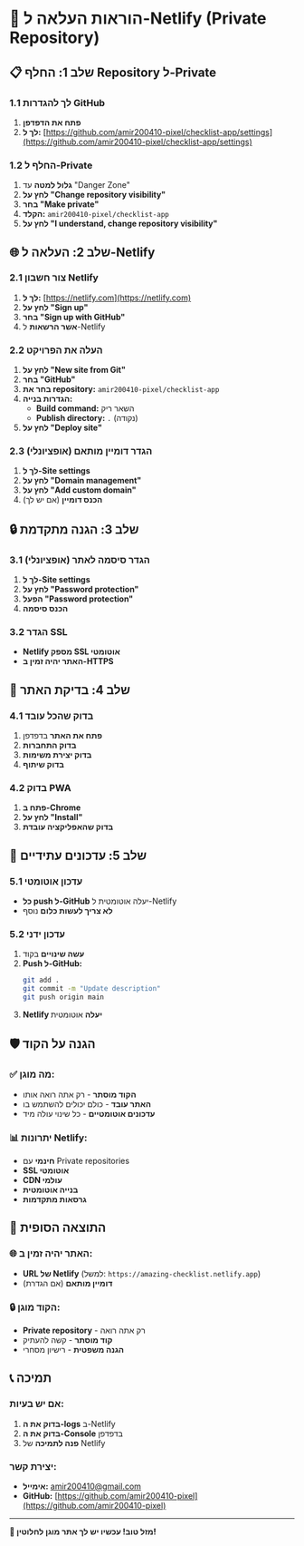 # 🚀 הוראות העלאה ל-Netlify (Private Repository)

## 📋 שלב 1: החלף Repository ל-Private

### 1.1 לך להגדרות GitHub
1. **פתח את הדפדפן**
2. **לך ל:** [https://github.com/amir200410-pixel/checklist-app/settings](https://github.com/amir200410-pixel/checklist-app/settings)

### 1.2 החלף ל-Private
1. **גלול למטה** עד "Danger Zone"
2. **לחץ על "Change repository visibility"**
3. **בחר "Make private"**
4. **הקלד:** `amir200410-pixel/checklist-app`
5. **לחץ על "I understand, change repository visibility"**

## 🌐 שלב 2: העלאה ל-Netlify

### 2.1 צור חשבון Netlify
1. **לך ל:** [https://netlify.com](https://netlify.com)
2. **לחץ על "Sign up"**
3. **בחר "Sign up with GitHub"**
4. **אשר הרשאות** ל-Netlify

### 2.2 העלה את הפרויקט
1. **לחץ על "New site from Git"**
2. **בחר "GitHub"**
3. **בחר את repository:** `amir200410-pixel/checklist-app`
4. **הגדרות בנייה:**
   - **Build command:** השאר ריק
   - **Publish directory:** `.` (נקודה)
5. **לחץ על "Deploy site"**

### 2.3 הגדר דומיין מותאם (אופציונלי)
1. **לך ל-Site settings**
2. **לחץ על "Domain management"**
3. **לחץ על "Add custom domain"**
4. **הכנס דומיין** (אם יש לך)

## 🔒 שלב 3: הגנה מתקדמת

### 3.1 הגדר סיסמה לאתר (אופציונלי)
1. **לך ל-Site settings**
2. **לחץ על "Password protection"**
3. **הפעל "Password protection"**
4. **הכנס סיסמה**

### 3.2 הגדר SSL
- **Netlify מספק SSL אוטומטי**
- **האתר יהיה זמין ב-HTTPS**

## 📱 שלב 4: בדיקת האתר

### 4.1 בדוק שהכל עובד
1. **פתח את האתר** בדפדפן
2. **בדוק התחברות**
3. **בדוק יצירת משימות**
4. **בדוק שיתוף**

### 4.2 בדוק PWA
1. **פתח ב-Chrome**
2. **לחץ על "Install"**
3. **בדוק שהאפליקציה עובדת**

## 🔧 שלב 5: עדכונים עתידיים

### 5.1 עדכון אוטומטי
- **כל push ל-GitHub** יעלה אוטומטית ל-Netlify
- **לא צריך לעשות כלום** נוסף

### 5.2 עדכון ידני
1. **עשה שינויים** בקוד
2. **Push ל-GitHub:**
   ```bash
   git add .
   git commit -m "Update description"
   git push origin main
   ```
3. **Netlify יעלה** אוטומטית

## 🛡️ הגנה על הקוד

### ✅ מה מוגן:
- **הקוד מוסתר** - רק אתה רואה אותו
- **האתר עובד** - כולם יכולים להשתמש בו
- **עדכונים אוטומטיים** - כל שינוי עולה מיד

### 📊 יתרונות Netlify:
- **חינמי** עם Private repositories
- **SSL אוטומטי**
- **CDN עולמי**
- **בנייה אוטומטית**
- **גרסאות מתקדמות**

## 🎯 התוצאה הסופית

### 🌐 האתר יהיה זמין ב:
- **URL של Netlify** (למשל: `https://amazing-checklist.netlify.app`)
- **דומיין מותאם** (אם הגדרת)

### 🔒 הקוד מוגן:
- **Private repository** - רק אתה רואה
- **קוד מוסתר** - קשה להעתיק
- **הגנה משפטית** - רישיון מסחרי

## 📞 תמיכה

### אם יש בעיות:
1. **בדוק את ה-logs** ב-Netlify
2. **בדוק את ה-Console** בדפדפן
3. **פנה לתמיכה** של Netlify

### יצירת קשר:
- **אימייל:** amir200410@gmail.com
- **GitHub:** [https://github.com/amir200410-pixel](https://github.com/amir200410-pixel)

---

**🎉 מזל טוב! עכשיו יש לך אתר מוגן לחלוטין!** 